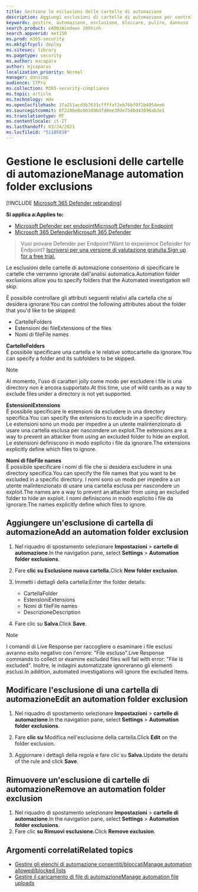 ```yaml
---
title: Gestione le esclusioni delle cartelle di automazione
description: Aggiungi esclusioni di cartelle di automazione per controllare i file esclusi da un'indagine automatizzata.
keywords: gestire, automazione, esclusione, bloccare, pulire, dannoso
search.product: eADQiWindows 10XVcnh
search.appverid: met150
ms.prod: m365-security
ms.mktglfcycl: deploy
ms.sitesec: library
ms.pagetype: security
ms.author: macapara
author: mjcaparas
localization_priority: Normal
manager: dansimp
audience: ITPro
ms.collection: M365-security-compliance
ms.topic: article
ms.technology: mde
ms.openlocfilehash: 37a251acd3b7631cffffaf2eb76bf0f2b4954ee6
ms.sourcegitcommit: 6f2288e0c863496dfd0ee38de754bd43096ab3e1
ms.translationtype: MT
ms.contentlocale: it-IT
ms.lasthandoff: 03/24/2021
ms.locfileid: "51185838"
---
```

# <a name="manage-automation-folder-exclusions"></a><span data-ttu-id="d5c1a-104">Gestione le esclusioni delle cartelle di automazione</span><span class="sxs-lookup"><span data-stu-id="d5c1a-104">Manage automation folder exclusions</span></span> 

[!INCLUDE [Microsoft 365 Defender rebranding](../../includes/microsoft-defender.md)]


<span data-ttu-id="d5c1a-105">**Si applica a:**</span><span class="sxs-lookup"><span data-stu-id="d5c1a-105">**Applies to:**</span></span>
- [<span data-ttu-id="d5c1a-106">Microsoft Defender per endpoint</span><span class="sxs-lookup"><span data-stu-id="d5c1a-106">Microsoft Defender for Endpoint</span></span>](https://go.microsoft.com/fwlink/p/?linkid=2154037)
- [<span data-ttu-id="d5c1a-107">Microsoft 365 Defender</span><span class="sxs-lookup"><span data-stu-id="d5c1a-107">Microsoft 365 Defender</span></span>](https://go.microsoft.com/fwlink/?linkid=2118804)

><span data-ttu-id="d5c1a-108">Vuoi provare Defender per Endpoint?</span><span class="sxs-lookup"><span data-stu-id="d5c1a-108">Want to experience Defender for Endpoint?</span></span> [<span data-ttu-id="d5c1a-109">Iscriversi per una versione di valutazione gratuita.</span><span class="sxs-lookup"><span data-stu-id="d5c1a-109">Sign up for a free trial.</span></span>](https://www.microsoft.com/microsoft-365/windows/microsoft-defender-atp?ocid=docs-wdatp-automationexclusionfolder-abovefoldlink)

<span data-ttu-id="d5c1a-110">Le esclusioni delle cartelle di automazione consentono di specificare le cartelle che verranno ignorate dall'analisi automatica.</span><span class="sxs-lookup"><span data-stu-id="d5c1a-110">Automation folder exclusions allow you to specify folders that the Automated investigation will skip.</span></span> 

<span data-ttu-id="d5c1a-111">È possibile controllare gli attributi seguenti relativi alla cartella che si desidera ignorare:</span><span class="sxs-lookup"><span data-stu-id="d5c1a-111">You can control the following attributes about the folder that you'd like to be skipped:</span></span>
- <span data-ttu-id="d5c1a-112">Cartelle</span><span class="sxs-lookup"><span data-stu-id="d5c1a-112">Folders</span></span> 
- <span data-ttu-id="d5c1a-113">Estensioni dei file</span><span class="sxs-lookup"><span data-stu-id="d5c1a-113">Extensions of the files</span></span>
- <span data-ttu-id="d5c1a-114">Nomi di file</span><span class="sxs-lookup"><span data-stu-id="d5c1a-114">File names</span></span>


<span data-ttu-id="d5c1a-115">**Cartelle**</span><span class="sxs-lookup"><span data-stu-id="d5c1a-115">**Folders**</span></span><br>
<span data-ttu-id="d5c1a-116">È possibile specificare una cartella e le relative sottocartelle da ignorare.</span><span class="sxs-lookup"><span data-stu-id="d5c1a-116">You can specify a folder and its subfolders to be skipped.</span></span> 


>[!NOTE]
><span data-ttu-id="d5c1a-117">Al momento, l'uso di caratteri jolly come modo per escludere i file in una directory non è ancora supportato.</span><span class="sxs-lookup"><span data-stu-id="d5c1a-117">At this time, use of wild cards as a way to exclude files under a directory is not yet supported.</span></span> 


<span data-ttu-id="d5c1a-118">**Estensioni**</span><span class="sxs-lookup"><span data-stu-id="d5c1a-118">**Extensions**</span></span><br>
<span data-ttu-id="d5c1a-119">È possibile specificare le estensioni da escludere in una directory specifica.</span><span class="sxs-lookup"><span data-stu-id="d5c1a-119">You can specify the extensions to exclude in a specific directory.</span></span> <span data-ttu-id="d5c1a-120">Le estensioni sono un modo per impedire a un utente malintenzionato di usare una cartella esclusa per nascondere un exploit.</span><span class="sxs-lookup"><span data-stu-id="d5c1a-120">The extensions are a way to prevent an attacker from using an excluded folder to hide an exploit.</span></span> <span data-ttu-id="d5c1a-121">Le estensioni definiscono in modo esplicito i file da ignorare.</span><span class="sxs-lookup"><span data-stu-id="d5c1a-121">The extensions explicitly define which files to ignore.</span></span> 

<span data-ttu-id="d5c1a-122">**Nomi di file**</span><span class="sxs-lookup"><span data-stu-id="d5c1a-122">**File names**</span></span><br>
<span data-ttu-id="d5c1a-123">È possibile specificare i nomi di file che si desidera escludere in una directory specifica.</span><span class="sxs-lookup"><span data-stu-id="d5c1a-123">You can specify the file names that you want to be excluded in a specific directory.</span></span> <span data-ttu-id="d5c1a-124">I nomi sono un modo per impedire a un utente malintenzionato di usare una cartella esclusa per nascondere un exploit.</span><span class="sxs-lookup"><span data-stu-id="d5c1a-124">The names are a way to prevent an attacker from using an excluded folder to hide an exploit.</span></span> <span data-ttu-id="d5c1a-125">I nomi definiscono in modo esplicito i file da ignorare.</span><span class="sxs-lookup"><span data-stu-id="d5c1a-125">The names explicitly define which files to ignore.</span></span> 



## <a name="add-an-automation-folder-exclusion"></a><span data-ttu-id="d5c1a-126">Aggiungere un'esclusione di cartella di automazione</span><span class="sxs-lookup"><span data-stu-id="d5c1a-126">Add an automation folder exclusion</span></span>
1. <span data-ttu-id="d5c1a-127">Nel riquadro di spostamento selezionare **Impostazioni**  >  **cartelle di automazione**.</span><span class="sxs-lookup"><span data-stu-id="d5c1a-127">In the navigation pane, select **Settings** > **Automation folder exclusions**.</span></span>  

2. <span data-ttu-id="d5c1a-128">Fare **clic su Esclusione nuova cartella.**</span><span class="sxs-lookup"><span data-stu-id="d5c1a-128">Click **New folder exclusion**.</span></span>  

3. <span data-ttu-id="d5c1a-129">Immetti i dettagli della cartella:</span><span class="sxs-lookup"><span data-stu-id="d5c1a-129">Enter the folder details:</span></span>

    - <span data-ttu-id="d5c1a-130">Cartella</span><span class="sxs-lookup"><span data-stu-id="d5c1a-130">Folder</span></span>
    - <span data-ttu-id="d5c1a-131">Estensioni</span><span class="sxs-lookup"><span data-stu-id="d5c1a-131">Extensions</span></span>
    - <span data-ttu-id="d5c1a-132">Nomi di file</span><span class="sxs-lookup"><span data-stu-id="d5c1a-132">File names</span></span>
    - <span data-ttu-id="d5c1a-133">Descrizione</span><span class="sxs-lookup"><span data-stu-id="d5c1a-133">Description</span></span>
    

4. <span data-ttu-id="d5c1a-134">Fare clic su **Salva**.</span><span class="sxs-lookup"><span data-stu-id="d5c1a-134">Click **Save**.</span></span>

>[!NOTE]
> <span data-ttu-id="d5c1a-135">I comandi di Live Response per raccogliere o esaminare i file esclusi avranno esito negativo con l'errore: "File escluso".</span><span class="sxs-lookup"><span data-stu-id="d5c1a-135">Live Response commands to collect or examine excluded files will fail with error: "File is excluded".</span></span> <span data-ttu-id="d5c1a-136">Inoltre, le indagini automatizzate ignoreranno gli elementi esclusi.</span><span class="sxs-lookup"><span data-stu-id="d5c1a-136">In addition, automated investigations will ignore the excluded items.</span></span>

## <a name="edit-an-automation-folder-exclusion"></a><span data-ttu-id="d5c1a-137">Modificare l'esclusione di una cartella di automazione</span><span class="sxs-lookup"><span data-stu-id="d5c1a-137">Edit an automation folder exclusion</span></span> 
1. <span data-ttu-id="d5c1a-138">Nel riquadro di spostamento selezionare **Impostazioni**  >  **cartelle di automazione**.</span><span class="sxs-lookup"><span data-stu-id="d5c1a-138">In the navigation pane, select **Settings** > **Automation folder exclusions**.</span></span> 

2. <span data-ttu-id="d5c1a-139">Fare **clic su** Modifica nell'esclusione della cartella.</span><span class="sxs-lookup"><span data-stu-id="d5c1a-139">Click **Edit** on the folder exclusion.</span></span>  

3. <span data-ttu-id="d5c1a-140">Aggiornare i dettagli della regola e fare clic su **Salva.**</span><span class="sxs-lookup"><span data-stu-id="d5c1a-140">Update the details of the rule and click **Save**.</span></span>

## <a name="remove-an-automation-folder-exclusion"></a><span data-ttu-id="d5c1a-141">Rimuovere un'esclusione di cartelle di automazione</span><span class="sxs-lookup"><span data-stu-id="d5c1a-141">Remove an automation folder exclusion</span></span> 
1. <span data-ttu-id="d5c1a-142">Nel riquadro di spostamento selezionare **Impostazioni**  >  **cartelle di automazione**.</span><span class="sxs-lookup"><span data-stu-id="d5c1a-142">In the navigation pane, select **Settings** > **Automation folder exclusions**.</span></span>  
2. <span data-ttu-id="d5c1a-143">Fare clic **su Rimuovi esclusione.**</span><span class="sxs-lookup"><span data-stu-id="d5c1a-143">Click **Remove exclusion**.</span></span> 


## <a name="related-topics"></a><span data-ttu-id="d5c1a-144">Argomenti correlati</span><span class="sxs-lookup"><span data-stu-id="d5c1a-144">Related topics</span></span>
- [<span data-ttu-id="d5c1a-145">Gestire gli elenchi di automazione consentiti/bloccati</span><span class="sxs-lookup"><span data-stu-id="d5c1a-145">Manage automation allowed/blocked lists</span></span>](manage-indicators.md)
- [<span data-ttu-id="d5c1a-146">Gestire il caricamento di file di automazione</span><span class="sxs-lookup"><span data-stu-id="d5c1a-146">Manage automation file uploads</span></span>](manage-automation-file-uploads.md)
